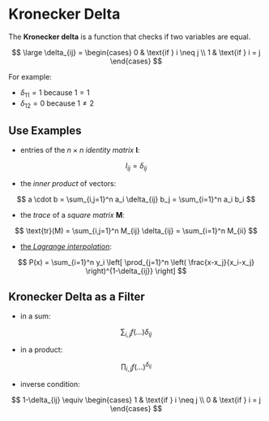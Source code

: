 # Kronecker Delta

The **Kronecker delta** is a function that checks if two variables are equal.

$$
\large
\delta_{ij} = \begin{cases}
0 & \text{if } i \neq j
\\
1 & \text{if } i = j
\end{cases}
$$

For example:

- $\delta_{11} = 1$ because $1 = 1$
- $\delta_{12} = 0$ because $1 \neq 2$

## Use Examples

- entries of the $n \times n$ _identity matrix_ **I**:

$$
I_{ij} = \delta_{ij}
$$

- the _inner product_ of vectors:

$$
a \cdot b = \sum_{i,j=1}^n a_i \delta_{ij} b_j = \sum_{i=1}^n a_i b_i
$$

- the _trace_ of a _square matrix_ **M**:

$$
\text{tr}(M) = \sum_{i,j=1}^n M_{ij} \delta_{ij} = \sum_{i=1}^n M_{ii}
$$

- [the _Lagrange interpolation_](https://github.com/damianc/math-notes/blob/master/functions/lagrange-interpolation.md):

$$
P(x) = \sum_{i=1}^n y_i \left[
\prod_{j=1}^n \left(
\frac{x-x_j}{x_i-x_j}
\right)^{1-\delta_{ij}}
\right]
$$

## Kronecker Delta as a Filter

- in a sum:

$$
\sum_{i,j} f(\dots) \delta_{ij}
$$

- in a product:

$$
\prod_{i,j} f(\dots)^{\delta_{ij}}
$$

- inverse condition:

$$
1-\delta_{ij} \equiv \begin{cases}
1 & \text{if } i \neq j
\\
0 & \text{if } i = j
\end{cases}
$$

